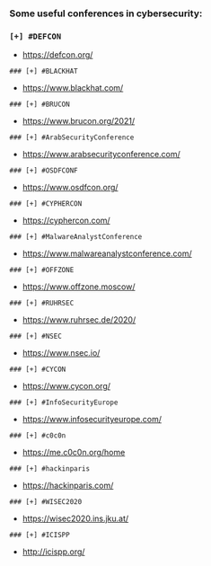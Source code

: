### Some useful conferences in cybersecurity:

### `[+] #DEFCON`
- https://defcon.org/

`### [+] #BLACKHAT`
- https://www.blackhat.com/

`### [+] #BRUCON`
- https://www.brucon.org/2021/

`### [+] #ArabSecurityConference`
- https://www.arabsecurityconference.com/

`### [+] #OSDFCONF`
- https://www.osdfcon.org/

`### [+] #CYPHERCON`
- https://cyphercon.com/

`### [+] #MalwareAnalystConference`
- https://www.malwareanalystconference.com/

`### [+] #OFFZONE`
- https://www.offzone.moscow/

`### [+] #RUHRSEC`
- https://www.ruhrsec.de/2020/

`### [+] #NSEC`
- https://www.nsec.io/

`### [+] #CYCON`
- https://www.cycon.org/

`### [+] #InfoSecurityEurope`
- https://www.infosecurityeurope.com/

`### [+] #c0c0n`
- https://me.c0c0n.org/home

`### [+] #hackinparis`
- https://hackinparis.com/

`### [+] #WISEC2020`
- https://wisec2020.ins.jku.at/

`### [+] #ICISPP`
- http://icispp.org/
